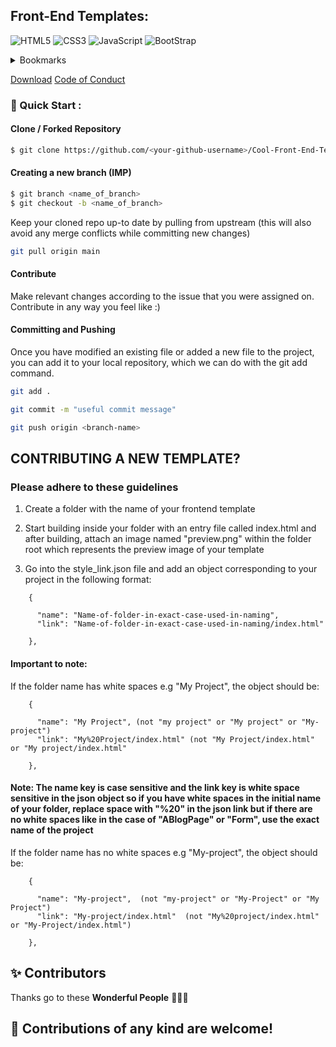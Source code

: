 ## Front-End Templates:

<img alt="HTML5" src="https://img.shields.io/badge/html5%20-%23E34F26.svg?&style=for-the-badge&logo=html5&logoColor=white"/> <img alt="CSS3" src="https://img.shields.io/badge/css3%20-%231572B6.svg?&style=for-the-badge&logo=css3&logoColor=white"/> <img alt="JavaScript" src="https://img.shields.io/badge/javascript%20-%23323330.svg?&style=for-the-badge&logo=javascript&logoColor=%23F7DF1E"/>
<img alt="BootStrap" src="https://img.shields.io/badge/Bootstrap-563D7C?style=for-the-badge&logo=bootstrap&logoColor=white"/>

<!-- TABLE OF CONTENTS -->
<details>
  <summary>Bookmarks</summary>
  <ul>
<li><a href="https://readloud.github.io/Web-Apps/Admin Dashboard">Admin Dashboard</a></li>
<li><a href="https://readloud.github.io/Web-Apps/AmolShelke-portfolio">AmolShelke-portfolio</a></li>
<li><a href="https://readloud.github.io/Web-Apps/AnimatedFrontendWebsite">AnimatedFrontendWebsite</a></li>
<li><a href="https://readloud.github.io/Web-Apps/Art Gallery Website">Art Gallery Website</a></li>
<li><a href="https://readloud.github.io/Web-Apps/Auditions Page">Auditions Page</a></li>
<li><a href="https://readloud.github.io/Web-Apps/Bankist Website">Bankist Website</a></li>
<li><a href="https://readloud.github.io/Web-Apps/Blog Page Website">Blog Page Website</a></li>
<li><a href="https://readloud.github.io/Web-Apps/Books Website Template">Books Website Template</a></li>
<li><a href="https://readloud.github.io/Web-Apps/Bootcamp Template">Bootcamp Template</a></li>
<li><a href="https://readloud.github.io/Web-Apps/CV Template">CV Template</a></li>
<li><a href="https://readloud.github.io/Web-Apps/CakeShopWebsite">CakeShopWebsite</a></li>
<li><a href="https://readloud.github.io/Web-Apps/Chinese Restaurant">Chinese Restaurant</a></li>
<li><a href="https://readloud.github.io/Web-Apps/Coffee Website Template">Coffee Website Template</a></li>
<li><a href="https://readloud.github.io/Web-Apps/Coming Soon">Coming Soon</a></li>
<li><a href="https://readloud.github.io/Web-Apps/Covid-19">Covid-19</a></li>
<li><a href="https://readloud.github.io/Web-Apps/Dairy Product Website">Dairy Product Website</a></li>
<li><a href="https://readloud.github.io/Web-Apps/Dark Form">Dark Form</a></li>
<li><a href="https://readloud.github.io/Web-Apps/Dark Theme Responsive Cafe Website">Dark Theme Responsive Cafe Website</a></li>
<li><a href="https://readloud.github.io/Web-Apps/Designmodo">Designmodo</a></li>
<li><a href="https://readloud.github.io/Web-Apps/Digital Banking">Digital Banking</a></li>
<li><a href="https://readloud.github.io/Web-Apps/E commerce Website Template">E commerce Website Template</a></li>
<li><a href="https://readloud.github.io/Web-Apps/Festivals In India">Festivals In India</a></li>
<li><a href="https://readloud.github.io/Web-Apps/Floor Plans Website">Floor Plans Website</a></li>
<li><a href="https://readloud.github.io/Web-Apps/Food Blog">Food Blog</a></li>
<li><a href="https://readloud.github.io/Web-Apps/Food Template">Food Template</a></li>
<li><a href="https://readloud.github.io/Web-Apps/Github Homepage Clone">Github Homepage Clone</a></li>
<li><a href="https://readloud.github.io/Web-Apps/Glassmorphic Profile Card">Glassmorphic Profile Card</a></li>
<li><a href="https://readloud.github.io/Web-Apps/Go Daddy Website Clone">Go Daddy Website Clone</a></li>
<li><a href="https://readloud.github.io/Web-Apps/Google Clone">Google Clone</a></li>
<li><a href="https://readloud.github.io/Web-Apps/Google Forms Clone">Google Forms Clone</a></li>
<li><a href="https://readloud.github.io/Web-Apps/Gym Website">Gym Website</a></li>
<li><a href="https://readloud.github.io/Web-Apps/Headphone-Landing-Page">Headphone-Landing-Page</a></li>
<li><a href="https://readloud.github.io/Web-Apps/Home design">Home design</a></li>
<li><a href="https://readloud.github.io/Web-Apps/Indian Monuments Template">Indian Monuments Template</a></li>
<li><a href="https://readloud.github.io/Web-Apps/Instagram Clone Frontend">Instagram Clone Frontend</a></li>
<li><a href="https://readloud.github.io/Web-Apps/Insurance Landing Page">Insurance Landing Page</a></li>
<li><a href="https://readloud.github.io/Web-Apps/Job Finding Website">Job Finding Website</a></li>
<li><a href="https://readloud.github.io/Web-Apps/Landing Page">Landing Page</a></li>
<li><a href="https://readloud.github.io/Web-Apps/Light Dark Landing Page">Light Dark Landing Page</a></li>
<li><a href="https://readloud.github.io/Web-Apps/Local Fast Food">Local Fast Food</a></li>
<li><a href="https://readloud.github.io/Web-Apps/Market Share Graph">Market Share Graph</a></li>
<li><a href="https://readloud.github.io/Web-Apps/Medical Insurance">Medical Insurance</a></li>
<li><a href="https://readloud.github.io/Web-Apps/Microsoft Clone">Microsoft Clone</a></li>
<li><a href="https://readloud.github.io/Web-Apps/Microsoft Teams Clone">Microsoft Teams Clone</a></li>
<li><a href="https://readloud.github.io/Web-Apps/Mobile_Template">Mobile_Template</a></li>
<li><a href="https://readloud.github.io/Web-Apps/ModelWindow">ModelWindow</a></li>
<li><a href="https://readloud.github.io/Web-Apps/NFT Viewer">NFT Viewer</a></li>
<li><a href="https://readloud.github.io/Web-Apps/Neomorphic Portfolio">Neomorphic Portfolio</a></li>
<li><a href="https://readloud.github.io/Web-Apps/NeonScience Clone">NeonScience Clone</a></li>
<li><a href="https://readloud.github.io/Web-Apps/Nestle Nutrition Clone">Nestle Nutrition Clone</a></li>
<li><a href="https://readloud.github.io/Web-Apps/Obatin - Medicine Landing Page">Obatin - Medicine Landing Page</a></li>
<li><a href="https://readloud.github.io/Web-Apps/Online Tutorial Website Template">Online Tutorial Website Template</a></li>
<li><a href="https://readloud.github.io/Web-Apps/Organic Retail Website Template">Organic Retail Website Template</a></li>
<li><a href="https://readloud.github.io/Web-Apps/Payment Gateway">Payment Gateway</a></li>
<li><a href="https://readloud.github.io/Web-Apps/Personal Portfolio Website">Personal Portfolio Website</a></li>
<li><a href="https://readloud.github.io/Web-Apps/Pizza Corner">Pizza Corner</a></li>
<li><a href="https://readloud.github.io/Web-Apps/PizzaCorner_NewInterface">PizzaCorner_NewInterface</a></li>
<li><a href="https://readloud.github.io/Web-Apps/Portfolio">Portfolio</a></li>
<li><a href="https://readloud.github.io/Web-Apps/Price Template">Price Template</a></li>
<li><a href="https://readloud.github.io/Web-Apps/Product Review Page">Product Review Page</a></li>
<li><a href="https://readloud.github.io/Web-Apps/Psychopod Website">Psychopod Website</a></li>
<li><a href="https://readloud.github.io/Web-Apps/Recipe Website">Recipe Website</a></li>
<li><a href="https://readloud.github.io/Web-Apps/Restaurant Template 3">Restaurant Template 3</a></li>
<li><a href="https://readloud.github.io/Web-Apps/Restaurant Template 2">Restaurant Template 2</a></li>
<li><a href="https://readloud.github.io/Web-Apps/Restaurant Template">Restaurant Template</a></li>
<li><a href="https://readloud.github.io/Web-Apps/SAAS landing page">SAAS landing page</a></li>
<li><a href="https://readloud.github.io/Web-Apps/School Website">School Website</a></li>
<li><a href="https://readloud.github.io/Web-Apps/Service Section Template">Service Section Template</a></li>
<li><a href="https://readloud.github.io/Web-Apps/Shopping Website">Shopping Website</a></li>
<li><a href="https://readloud.github.io/Web-Apps/Small-Apps">Small-Apps</a></li>
<li><a href="https://readloud.github.io/Web-Apps/Social Media Dashboard">Social Media Dashboard</a></li>
<li><a href="https://readloud.github.io/Web-Apps/Space Agency Template">Space Agency Template</a></li>
<li><a href="https://readloud.github.io/Web-Apps/Start Page Clone">Start Page Clone</a></li>
<li><a href="https://readloud.github.io/Web-Apps/Step By Step Process">Step By Step Process</a></li>
<li><a href="https://readloud.github.io/Web-Apps/Tailwind Portfolio">Tailwind Portfolio</a></li>
<li><a href="https://readloud.github.io/Web-Apps/Tech Landing page">Tech Landing page</a></li>
<li><a href="https://readloud.github.io/Web-Apps/Technology Page">Technology Page</a></li>
<li><a href="https://readloud.github.io/Web-Apps/Template Mobile Development Company">Template Mobile Development Company</a></li>
<li><a href="https://readloud.github.io/Web-Apps/Tourism Portal">Tourism Portal</a></li>
<li><a href="https://readloud.github.io/Web-Apps/Translator Template">Translator Template</a></li>
<li><a href="https://readloud.github.io/Web-Apps/Travel Website Template">Travel Website Template</a></li>
<li><a href="https://readloud.github.io/Web-Apps/Travel Website">Travel Website</a></li>
<li><a href="https://readloud.github.io/Web-Apps/Tribute Page">Tribute Page</a></li>
<li><a href="https://readloud.github.io/Web-Apps/University Template 2">University Template 2</a></li>
<li><a href="https://readloud.github.io/Web-Apps/University Template">University Template</a></li>
<li><a href="https://readloud.github.io/Web-Apps/We design and develop">We design and develop</a></li>
<li><a href="https://readloud.github.io/Web-Apps/Weather 1">Weather 1</a></li>
<li><a href="https://readloud.github.io/Web-Apps/Weather">Weather</a></li>
<li><a href="https://readloud.github.io/Web-Apps/Welcome to lucknow">Welcome to lucknow</a></li>
<li><a href="https://readloud.github.io/Web-Apps/Yoga Template 2">Yoga Template 2</a></li>
<li><a href="https://readloud.github.io/Web-Apps/Food Website Template">Food Website Template</a></li>
<li><a href="https://readloud.github.io/Web-Apps/Login and Signup Page">Login and Signup Page</a></li>
  </ul>
</details>

[Download](https://github.com/readloud/Web-Apps/archive/refs/heads/main.zip)
[Code of Conduct](/CODE_OF_CONDUCT.md)

### 🚀 Quick Start :

#### Clone / Forked Repository

```bash
$ git clone https://github.com/<your-github-username>/Cool-Front-End-Templates
```

#### Creating a new branch (IMP)

```bash
$ git branch <name_of_branch>
$ git checkout -b <name_of_branch>
```

Keep your cloned repo up-to date by pulling from upstream (this will also avoid any merge conflicts while committing new changes)

```bash
git pull origin main
```

#### Contribute

Make relevant changes according to the issue that you were assigned on. Contribute in any way you feel like :)

#### Committing and Pushing

Once you have modified an existing file or added a new file to the project, you can add it to your local repository, which we can do with the git add command.

```bash
git add .
```

```bash
git commit -m "useful commit message"
```

```bash
git push origin <branch-name>
```

## CONTRIBUTING A NEW TEMPLATE?
### Please adhere to these guidelines 

1. Create a folder with the name of your frontend template 

2. Start building inside your folder with an entry file called index.html and after building, attach an image named "preview.png" within the folder root which represents the preview image of your template

3. Go into the style_link.json file and add an object corresponding to your project in the following format:
```
    {
  
      "name": "Name-of-folder-in-exact-case-used-in-naming",
      "link": "Name-of-folder-in-exact-case-used-in-naming/index.html"
  
    },

```
#### Important to note:  
If the folder name has white spaces e.g "My  Project", the object should be:

```
    {
  
      "name": "My Project", (not "my project" or "My project" or "My-project")
      "link": "My%20Project/index.html" (not "My Project/index.html" or "My project/index.html"
  
    },

```
#### Note: The name key is case sensitive and the link key is white space sensitive in the json object so if you have white spaces in the initial name of your folder, replace space with "%20" in the json link but if there are no white spaces like in the case of "ABlogPage" or "Form", use the exact name of the project

If the folder name has no white spaces e.g "My-project", the object should be:

```
    {
  
      "name": "My-project",  (not "my-project" or "My-Project" or "My Project")
      "link": "My-project/index.html"  (not "My%20project/index.html" or "My-Project/index.html")
  
    },

```
 
## ✨ Contributors

Thanks go to these **Wonderful People** 👨🏻‍💻

## 🚀 **Contributions** of any kind are welcome!
